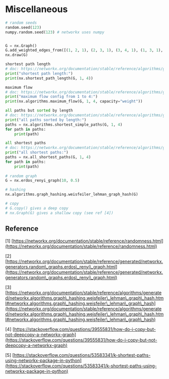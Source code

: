 # Miscellaneous

```python
# random seeds
random.seed(123)
numpy.random.seed(123) # networkx uses numpy


G = nx.Graph()
G.add_weighted_edges_from([(1, 2, 1), (2, 3, 1), (3, 4, 1), (1, 3, 1), (2, 4, 1)])
nx.draw(G)

shortest path length
# doc: https://networkx.org/documentation/stable/reference/algorithms/generated/networkx.algorithms.shortest_paths.generic.shortest_path_length.html#networkx.algorithms.shortest_paths.generic.shortest_path_length
print("shortest path length:")
print(nx.shortest_path_length(G, 1, 4))

maximum flow
# doc: https://networkx.org/documentation/stable/reference/algorithms/generated/networkx.algorithms.flow.maximum_flow.html
print("maximum flow config from 1 to 4:")
print(nx.algorithms.maximum_flow(G, 1, 4, capacity="weight"))

all paths but sorted by length
# doc: https://networkx.org/documentation/stable/reference/algorithms/generated/networkx.algorithms.simple_paths.shortest_simple_paths.html#networkx.algorithms.simple_paths.shortest_simple_paths
print("all paths sorted by length:")
paths = nx.algorithms.shortest_simple_paths(G, 1, 4)
for path in paths:
    print(path)

all shortest paths 
# doc: https://networkx.org/documentation/stable/reference/algorithms/generated/networkx.algorithms.shortest_paths.generic.all_shortest_paths.html#networkx.algorithms.shortest_paths.generic.all_shortest_paths
print("all shortest paths:")
paths = nx.all_shortest_paths(G, 1, 4)
for path in paths:
    print(path)
    
# random graph
G = nx.erdos_renyi_graph(10, 0.5)

# hashing
nx.algorithms.graph_hashing.weisfeiler_lehman_graph_hash(G)

# copy
# G.copy() gives a deep copy
# nx.Graph(G) gives a shallow copy (see ref [4])
```

## Reference

\[1] [https://networkx.org/documentation/stable/reference/randomness.html](https://networkx.org/documentation/stable/reference/randomness.html)

\[2] [https://networkx.org/documentation/stable/reference/generated/networkx.generators.random\_graphs.erdos\_renyi\_graph.html](https://networkx.org/documentation/stable/reference/generated/networkx.generators.random\_graphs.erdos\_renyi\_graph.html)

\[3] [https://networkx.org/documentation/stable/reference/algorithms/generated/networkx.algorithms.graph\_hashing.weisfeiler\_lehman\_graph\_hash.html#networkx.algorithms.graph\_hashing.weisfeiler\_lehman\_graph\_hash](https://networkx.org/documentation/stable/reference/algorithms/generated/networkx.algorithms.graph\_hashing.weisfeiler\_lehman\_graph\_hash.html#networkx.algorithms.graph\_hashing.weisfeiler\_lehman\_graph\_hash)

\[4] [https://stackoverflow.com/questions/39555831/how-do-i-copy-but-not-deepcopy-a-networkx-graph](https://stackoverflow.com/questions/39555831/how-do-i-copy-but-not-deepcopy-a-networkx-graph)

\[5] [https://stackoverflow.com/questions/53583341/k-shortest-paths-using-networkx-package-in-python](https://stackoverflow.com/questions/53583341/k-shortest-paths-using-networkx-package-in-python)
